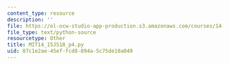 ```yaml
---
content_type: resource
description: ''
file: https://ol-ocw-studio-app-production.s3.amazonaws.com/courses/14-15j-networks-spring-2018/87c1e2ae45effcd8894a5c75de10a049_MIT14_15JS18_p4.py
file_type: text/python-source
resourcetype: Other
title: MIT14_15JS18_p4.py
uid: 87c1e2ae-45ef-fcd8-894a-5c75de10a049
---
```

